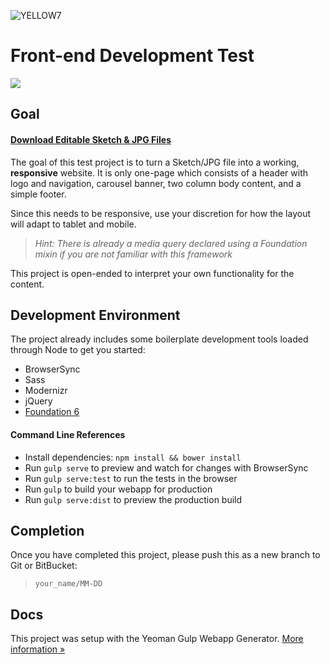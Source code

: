 ![YELLOW7](http://media.yellow7.com/logo/email-black.png)
# Front-end Development Test

![](http://media.yellow7.com/development/y7-frontend_test-screenshot.png)


## Goal

#### [Download Editable Sketch & JPG Files](http://media.yellow7.com/development/y7-frontend_test.zip)

The goal of this test project is to turn a Sketch/JPG file into a working, **responsive** website. It is only one-page which consists of a header with logo and navigation, carousel banner, two column body content, and a simple footer.

Since this needs to be responsive, use your discretion for how the layout will adapt to tablet and mobile.

> *Hint: There is already a media query declared using a Foundation mixin if you are not familiar with this framework*

This project is open-ended to interpret your own functionality for the content.


## Development Environment
The project already includes some boilerplate development tools loaded through Node to get you started:

- BrowserSync
- Sass
- Modernizr
- jQuery
- [Foundation 6](http://foundation.zurb.com/sites/docs/)

#### Command Line References
- Install dependencies: `npm install && bower install`
- Run `gulp serve` to preview and watch for changes with BrowserSync
- Run `gulp serve:test` to run the tests in the browser
- Run `gulp` to build your webapp for production
- Run `gulp serve:dist` to preview the production build


## Completion
Once you have completed this project, please push this as a new branch to Git or BitBucket:

> `your_name/MM-DD`


## Docs
This project was setup with the Yeoman Gulp Webapp Generator. [More information »](https://github.com/yeoman/generator-webapp)